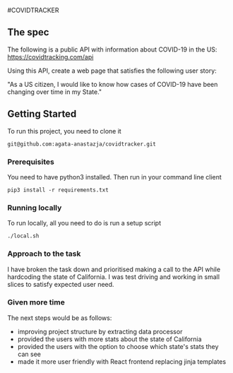 #COVIDTRACKER

## The spec

The following is a public API with information about COVID-19 in the US:
https://covidtracking.com/api

Using this API, create a web page that satisfies the following user story:

"As a US citizen, I would like to know how cases of COVID-19 have been changing
 over time in my State."

## Getting Started

To run this project, you need to clone it 

```
git@github.com:agata-anastazja/covidtracker.git
```
### Prerequisites

You need to have python3 installed.
Then run in your command line client 
```
pip3 install -r requirements.txt
```

### Running locally

To run locally, all you need to do is run a setup script
```$xslt
./local.sh
```

### Approach to the task
I have broken the task down and prioritised making a call to the API while hardcoding the state of California. I was 
test driving and working in small slices to satisfy expected user need.

### Given more time
The next steps would be as follows:
* improving project structure by extracting data processor
* provided the users with more stats about the state of California
* provided the users with the option to choose which state's stats they can see
* made it more user friendly with React frontend replacing jinja templates


